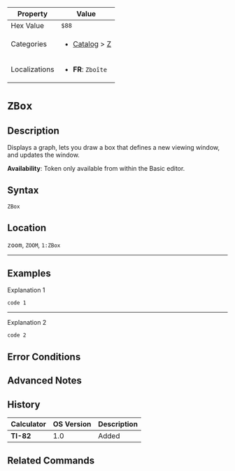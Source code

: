 | Property      | Value |
|---------------|-------|
| Hex Value     | `$88`|
| Categories    | <ul><li>[Catalog](<../categories/Catalog.md>) > [Z](<../categories/Catalog.md#Z>)</li></ul> |
| Localizations | <ul><li><b>FR</b>: `Zboîte`</li></ul> |

# `ZBox`

## Description
Displays a graph, lets you draw a box that defines a new viewing window, and updates the window.


<b>Availability</b>: Token only available from within the Basic editor.

## Syntax
`ZBox`

## Location
<kbd>zoom</kbd>, `ZOOM`, `1:ZBox`
<hr>

## Examples

Explanation 1
```ti-basic
code 1
```
---
Explanation 2
```ti-basic
code 2
```

## Error Conditions


## Advanced Notes


## History
| Calculator | OS Version | Description |
|------------|------------|-------------|
| <b>TI-82</b> | 1.0 | Added

## Related Commands

    